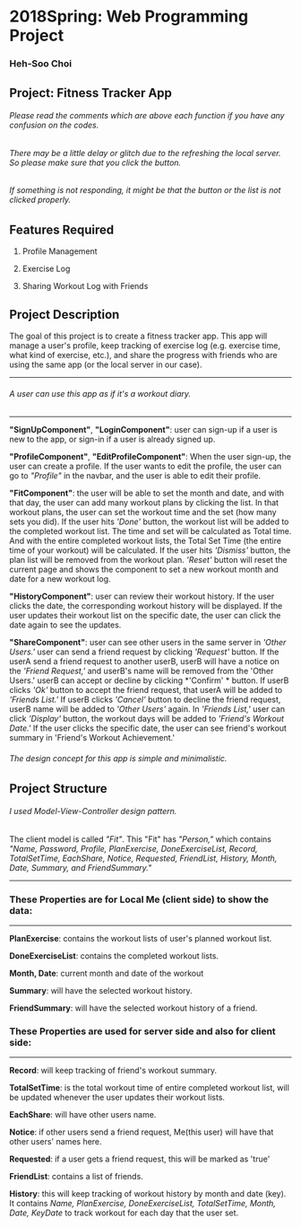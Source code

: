 # 2018Spring: Web Programming Project
### Heh-Soo Choi

## Project: Fitness Tracker App

###### Please read the comments which are above each function if you have any confusion on the codes.

###### There may be a little delay or glitch due to the refreshing the local server. So please make sure that you click the button.

###### If something is not responding, it might be that the button or the list is not clicked properly. 


## Features Required


1) Profile Management

2) Exercise Log

3) Sharing Workout Log with Friends

## Project Description
 
 The goal of this project is to create a fitness tracker app. This app will manage a user's profile, keep tracking of exercise log (e.g. exercise time, what kind of exercise, etc.), and share the progress with friends who are using the same app (or the local server in our case). 
___
###### A user can use this app as if it's a workout diary. 
___

 **"SignUpComponent"**, **"LoginComponent"**: user can sign-up if a user is new to the app, or sign-in if a user is already signed up. 

**"ProfileComponent"**, **"EditProfileComponent"**: When the user sign-up, the user can create a profile. If the user wants to edit the profile, the user can go to *"Profile"* in the navbar, and the user is able to edit their profile.

**"FitComponent"**: the user will be able to set the month and date, and with that day, the user can add many workout plans by clicking the list. In that workout plans, the user can set the workout time and the set (how many sets you did). If the user hits *'Done'* button, the workout list will be added to the completed workout list. The time and set will be calculated as Total time. And with the entire completed workout lists, the Total Set Time (the entire time of your workout) will be calculated. If the user hits *'Dismiss'* button, the plan list will be removed from the workout plan.
*'Reset'* button will reset the current page and shows the component to set a new workout month and date for a new workout log. 

**"HistoryComponent"**: user can review their workout history. If the user clicks the date, the corresponding workout history will be displayed. If the user updates their workout list on the specific date, the user can click the date again to see the updates.

**"ShareComponent"**: user can see other users in the same server in *'Other Users.'* user can send a friend request by clicking *'Request'* button. If the userA send a friend request to another userB, userB will have a notice on the *'Friend Request,'* and userB's name will be removed from the 'Other Users.' userB can accept or decline by clicking *'Confirm' * button. If userB clicks *'Ok'* button to accept the friend request, that userA will be added to *'Friends List.'* If userB clicks *'Cancel'* button to decline the friend request, userB name will be added to *'Other Users'* again. In *'Friends List,'* user can click *'Display'* button, the workout days will be added to *'Friend's Workout Date.'* If the user clicks the specific date, the user can see friend's workout summary in 'Friend's Workout Achievement.' 

###### The design concept for this app is simple and minimalistic.

## Project Structure

###### I used Model-View-Controller design pattern.

The client model is called *"Fit"*. This "Fit" has *"Person,"* which contains *"Name, Password, Profile, PlanExercise, DoneExerciseList, Record, TotalSetTime, EachShare, Notice, Requested, FriendList, History, Month, Date, Summary, and FriendSummary."*
___



### These Properties are for Local Me (client side) to show the data:
***

**PlanExercise**: contains the workout lists of user's planned workout list. 

**DoneExerciseList**: contains the completed workout lists.

**Month, Date**: current month and date of the workout

**Summary**: will have the selected workout history.

**FriendSummary**: will have the selected workout history of a friend.


### These Properties are used for server side and also for client side:
___


**Record**: will keep tracking of friend's workout summary.

**TotalSetTime**: is the total workout time of entire completed workout list, will be updated whenever the user updates their workout lists.

**EachShare**: will have other users name. 

**Notice**: if other users send a friend request, Me(this user) will have that other users' names here.

**Requested**: if a user gets a friend request, this will be marked as 'true'

**FriendList**: contains a list of friends.

**History**: this will keep tracking of workout history by month and date (key). It contains *Name, PlanExercise, DoneExerciseList, TotalSetTime, Month, Date, KeyDate* to track workout for each day that the user set.



